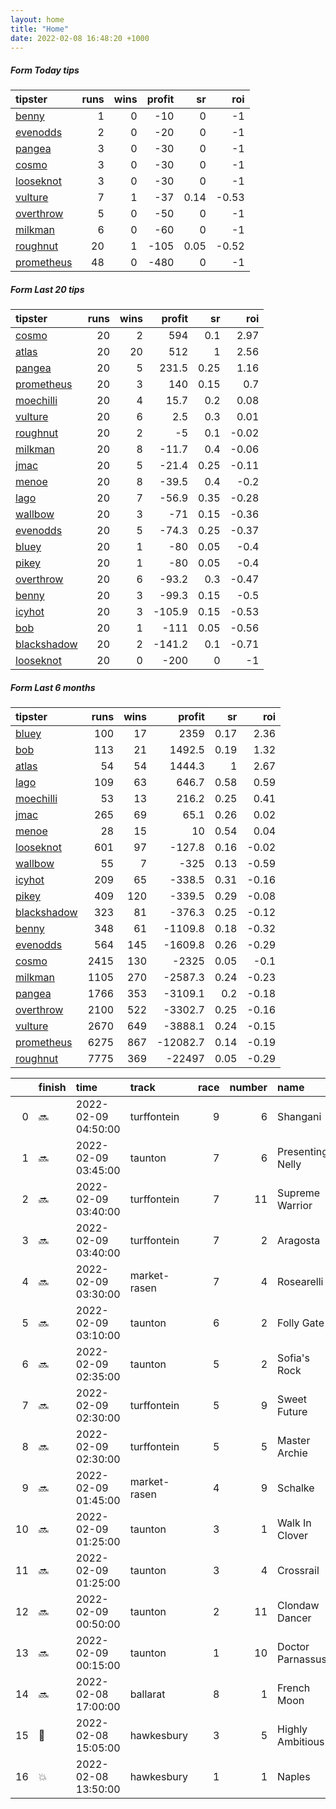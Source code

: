```yaml
---   
layout: home  
title: "Home"   
date: 2022-02-08 16:48:20 +1000  
---   
```



##### Form Today tips   

| tipster                                                       |   runs |   wins |   profit |   sr |   roi |
|:--------------------------------------------------------------|-------:|-------:|---------:|-----:|------:|
| [benny](https://mrwayneo.github.io/tips/benny.html)           |      1 |      0 |      -10 | 0    | -1    |
| [evenodds](https://mrwayneo.github.io/tips/evenodds.html)     |      2 |      0 |      -20 | 0    | -1    |
| [pangea](https://mrwayneo.github.io/tips/pangea.html)         |      3 |      0 |      -30 | 0    | -1    |
| [cosmo](https://mrwayneo.github.io/tips/cosmo.html)           |      3 |      0 |      -30 | 0    | -1    |
| [looseknot](https://mrwayneo.github.io/tips/looseknot.html)   |      3 |      0 |      -30 | 0    | -1    |
| [vulture](https://mrwayneo.github.io/tips/vulture.html)       |      7 |      1 |      -37 | 0.14 | -0.53 |
| [overthrow](https://mrwayneo.github.io/tips/overthrow.html)   |      5 |      0 |      -50 | 0    | -1    |
| [milkman](https://mrwayneo.github.io/tips/milkman.html)       |      6 |      0 |      -60 | 0    | -1    |
| [roughnut](https://mrwayneo.github.io/tips/roughnut.html)     |     20 |      1 |     -105 | 0.05 | -0.52 |
| [prometheus](https://mrwayneo.github.io/tips/prometheus.html) |     48 |      0 |     -480 | 0    | -1    |

##### Form Last 20 tips   

| tipster                                                         |   runs |   wins |   profit |   sr |   roi |
|:----------------------------------------------------------------|-------:|-------:|---------:|-----:|------:|
| [cosmo](https://mrwayneo.github.io/tips/cosmo.html)             |     20 |      2 |    594   | 0.1  |  2.97 |
| [atlas](https://mrwayneo.github.io/tips/atlas.html)             |     20 |     20 |    512   | 1    |  2.56 |
| [pangea](https://mrwayneo.github.io/tips/pangea.html)           |     20 |      5 |    231.5 | 0.25 |  1.16 |
| [prometheus](https://mrwayneo.github.io/tips/prometheus.html)   |     20 |      3 |    140   | 0.15 |  0.7  |
| [moechilli](https://mrwayneo.github.io/tips/moechilli.html)     |     20 |      4 |     15.7 | 0.2  |  0.08 |
| [vulture](https://mrwayneo.github.io/tips/vulture.html)         |     20 |      6 |      2.5 | 0.3  |  0.01 |
| [roughnut](https://mrwayneo.github.io/tips/roughnut.html)       |     20 |      2 |     -5   | 0.1  | -0.02 |
| [milkman](https://mrwayneo.github.io/tips/milkman.html)         |     20 |      8 |    -11.7 | 0.4  | -0.06 |
| [jmac](https://mrwayneo.github.io/tips/jmac.html)               |     20 |      5 |    -21.4 | 0.25 | -0.11 |
| [menoe](https://mrwayneo.github.io/tips/menoe.html)             |     20 |      8 |    -39.5 | 0.4  | -0.2  |
| [lago](https://mrwayneo.github.io/tips/lago.html)               |     20 |      7 |    -56.9 | 0.35 | -0.28 |
| [wallbow](https://mrwayneo.github.io/tips/wallbow.html)         |     20 |      3 |    -71   | 0.15 | -0.36 |
| [evenodds](https://mrwayneo.github.io/tips/evenodds.html)       |     20 |      5 |    -74.3 | 0.25 | -0.37 |
| [bluey](https://mrwayneo.github.io/tips/bluey.html)             |     20 |      1 |    -80   | 0.05 | -0.4  |
| [pikey](https://mrwayneo.github.io/tips/pikey.html)             |     20 |      1 |    -80   | 0.05 | -0.4  |
| [overthrow](https://mrwayneo.github.io/tips/overthrow.html)     |     20 |      6 |    -93.2 | 0.3  | -0.47 |
| [benny](https://mrwayneo.github.io/tips/benny.html)             |     20 |      3 |    -99.3 | 0.15 | -0.5  |
| [icyhot](https://mrwayneo.github.io/tips/icyhot.html)           |     20 |      3 |   -105.9 | 0.15 | -0.53 |
| [bob](https://mrwayneo.github.io/tips/bob.html)                 |     20 |      1 |   -111   | 0.05 | -0.56 |
| [blackshadow](https://mrwayneo.github.io/tips/blackshadow.html) |     20 |      2 |   -141.2 | 0.1  | -0.71 |
| [looseknot](https://mrwayneo.github.io/tips/looseknot.html)     |     20 |      0 |   -200   | 0    | -1    |

##### Form Last 6 months   

| tipster                                                         |   runs |   wins |   profit |   sr |   roi |
|:----------------------------------------------------------------|-------:|-------:|---------:|-----:|------:|
| [bluey](https://mrwayneo.github.io/tips/bluey.html)             |    100 |     17 |   2359   | 0.17 |  2.36 |
| [bob](https://mrwayneo.github.io/tips/bob.html)                 |    113 |     21 |   1492.5 | 0.19 |  1.32 |
| [atlas](https://mrwayneo.github.io/tips/atlas.html)             |     54 |     54 |   1444.3 | 1    |  2.67 |
| [lago](https://mrwayneo.github.io/tips/lago.html)               |    109 |     63 |    646.7 | 0.58 |  0.59 |
| [moechilli](https://mrwayneo.github.io/tips/moechilli.html)     |     53 |     13 |    216.2 | 0.25 |  0.41 |
| [jmac](https://mrwayneo.github.io/tips/jmac.html)               |    265 |     69 |     65.1 | 0.26 |  0.02 |
| [menoe](https://mrwayneo.github.io/tips/menoe.html)             |     28 |     15 |     10   | 0.54 |  0.04 |
| [looseknot](https://mrwayneo.github.io/tips/looseknot.html)     |    601 |     97 |   -127.8 | 0.16 | -0.02 |
| [wallbow](https://mrwayneo.github.io/tips/wallbow.html)         |     55 |      7 |   -325   | 0.13 | -0.59 |
| [icyhot](https://mrwayneo.github.io/tips/icyhot.html)           |    209 |     65 |   -338.5 | 0.31 | -0.16 |
| [pikey](https://mrwayneo.github.io/tips/pikey.html)             |    409 |    120 |   -339.5 | 0.29 | -0.08 |
| [blackshadow](https://mrwayneo.github.io/tips/blackshadow.html) |    323 |     81 |   -376.3 | 0.25 | -0.12 |
| [benny](https://mrwayneo.github.io/tips/benny.html)             |    348 |     61 |  -1109.8 | 0.18 | -0.32 |
| [evenodds](https://mrwayneo.github.io/tips/evenodds.html)       |    564 |    145 |  -1609.8 | 0.26 | -0.29 |
| [cosmo](https://mrwayneo.github.io/tips/cosmo.html)             |   2415 |    130 |  -2325   | 0.05 | -0.1  |
| [milkman](https://mrwayneo.github.io/tips/milkman.html)         |   1105 |    270 |  -2587.3 | 0.24 | -0.23 |
| [pangea](https://mrwayneo.github.io/tips/pangea.html)           |   1766 |    353 |  -3109.1 | 0.2  | -0.18 |
| [overthrow](https://mrwayneo.github.io/tips/overthrow.html)     |   2100 |    522 |  -3302.7 | 0.25 | -0.16 |
| [vulture](https://mrwayneo.github.io/tips/vulture.html)         |   2670 |    649 |  -3888.1 | 0.24 | -0.15 |
| [prometheus](https://mrwayneo.github.io/tips/prometheus.html)   |   6275 |    867 | -12082.7 | 0.14 | -0.19 |
| [roughnut](https://mrwayneo.github.io/tips/roughnut.html)       |   7775 |    369 | -22497   | 0.05 | -0.29 |

|    | finish            | time                | track        |   race |   number | name             |   odds | tipster            |
|---:|:------------------|:--------------------|:-------------|-------:|---------:|:-----------------|-------:|:-------------------|
|  0 | :soon:            | 2022-02-09 04:50:00 | turffontein  |      9 |        6 | Shangani         |    0   | pangea             |
|  1 | :soon:            | 2022-02-09 03:45:00 | taunton      |      7 |        6 | Presenting Nelly |    3.5 | overthrow,milkman  |
|  2 | :soon:            | 2022-02-09 03:40:00 | turffontein  |      7 |       11 | Supreme Warrior  |    0   | milkman            |
|  3 | :soon:            | 2022-02-09 03:40:00 | turffontein  |      7 |        2 | Aragosta         |    0   | pangea,milkman     |
|  4 | :soon:            | 2022-02-09 03:30:00 | market-rasen |      7 |        4 | Rosearelli       |    8   | looseknot          |
|  5 | :soon:            | 2022-02-09 03:10:00 | taunton      |      6 |        2 | Folly Gate       |    4.6 | vulture            |
|  6 | :soon:            | 2022-02-09 02:35:00 | taunton      |      5 |        2 | Sofia's Rock     |    9.5 | overthrow          |
|  7 | :soon:            | 2022-02-09 02:30:00 | turffontein  |      5 |        9 | Sweet Future     |    0   | milkman            |
|  8 | :soon:            | 2022-02-09 02:30:00 | turffontein  |      5 |        5 | Master Archie    |    0   | vulture            |
|  9 | :soon:            | 2022-02-09 01:45:00 | market-rasen |      4 |        9 | Schalke          |    7.5 | looseknot          |
| 10 | :soon:            | 2022-02-09 01:25:00 | taunton      |      3 |        1 | Walk In Clover   |    2.2 | evenodds,overthrow |
| 11 | :soon:            | 2022-02-09 01:25:00 | taunton      |      3 |        4 | Crossrail        |    4.6 | milkman            |
| 12 | :soon:            | 2022-02-09 00:50:00 | taunton      |      2 |       11 | Clondaw Dancer   |    8.5 | looseknot          |
| 13 | :soon:            | 2022-02-09 00:15:00 | taunton      |      1 |       10 | Doctor Parnassus |    1.4 | evenodds,overthrow |
| 14 | :soon:            | 2022-02-08 17:00:00 | ballarat     |      8 |        1 | French Moon      |    3.8 | benny,pangea       |
| 15 | :2nd_place_medal: | 2022-02-08 15:05:00 | hawkesbury   |      3 |        5 | Highly Ambitious |    4.5 | vulture,milkman    |
| 16 | :boom:            | 2022-02-08 13:50:00 | hawkesbury   |      1 |        1 | Naples           |    2.5 | vulture            |